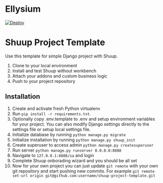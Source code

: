 # Ellysium

[![Deploy](https://www.herokucdn.com/deploy/button.svg)](https://heroku.com/deploy)

# Shuup Project Template

Use this template for simple Django project with Shuup.

1. Clone to your local environment
2. Install and test Shuup without workbench
3. Attach your addons and custom business logic
4. Push to your project repository

## Installation

1. Create and activate fresh Python virtualenv
2. Run `pip install -r requirements.txt`.
3. Optionally copy .env.template to .env and setup environment variables for your project.
   You can also modify Django settings directly to the settings file or setup local settings file.
4. Initialize database by running `python manage.py migrate`
5. Initialize installation by running `python manage.py shuup_init`
6. Create superuser to access admin `python manage.py createsuperuser`
7. Run server `python manage.py runserver 0.0.0.0:8888`
8. Navigate to `127.0.0.1:8888/sa` and login
9. Complete Shuup onborading wizard and you should be all set
10. Now for your own project you can just update ``git remote`` with your
    own git repository and start pushing new commits. For example
    ``git remote set-url origin git@github.com:username/shuup-project-template.git``
